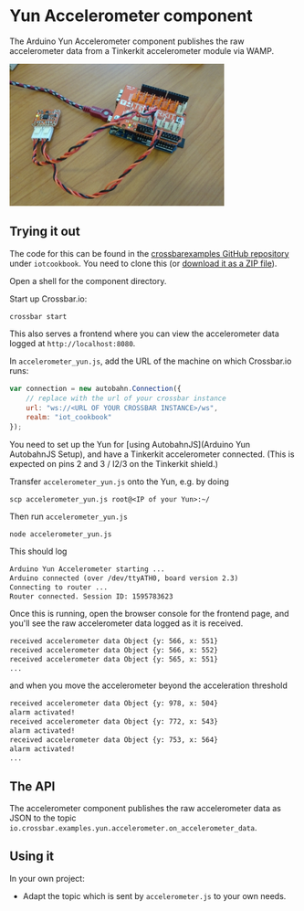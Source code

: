 # Yun Accelerometer component

The Arduino Yun Accelerometer component publishes the raw accelerometer data from a Tinkerkit accelerometer module via WAMP.

![Arduino Yun with accelerometer](/static/img/iotcookbook/accelerometer_arduino_yun.png)

## Trying it out

The code for this can be found in the [crossbarexamples GitHub repository](https://github.com/crossbario/crossbarexamples) under `iotcookbook`. You need to clone this (or [download it as a ZIP file](https://github.com/crossbario/crossbarexamples/archive/master.zip)).

Open a shell for the component directory.

Start up Crossbar.io:

    crossbar start

This also serves a frontend where you can view the accelerometer data logged at `http://localhost:8080`.

In `accelerometer_yun.js`, add the URL of the machine on which Crossbar.io runs:

```javascript
var connection = new autobahn.Connection({
    // replace with the url of your crossbar instance
    url: "ws://<URL OF YOUR CROSSBAR INSTANCE>/ws",
    realm: "iot_cookbook"
});
```
You need to set up the Yun for [using AutobahnJS](Arduino Yun AutobahnJS Setup), and have a Tinkerkit accelerometer connected. (This is expected on pins 2 and 3 / I2/3 on the Tinkerkit shield.)

Transfer `accelerometer_yun.js` onto the Yun, e.g. by doing

    scp accelerometer_yun.js root@<IP of your Yun>:~/

Then run `accelerometer_yun.js`

    node accelerometer_yun.js

This should log

```console
Arduino Yun Accelerometer starting ...
Arduino connected (over /dev/ttyATH0, board version 2.3)
Connecting to router ...
Router connected. Session ID: 1595783623
```

Once this is running, open the browser console for the frontend page, and you'll see the raw accelerometer data logged as it is received.

```console
received accelerometer data Object {y: 566, x: 551}
received accelerometer data Object {y: 566, x: 552}
received accelerometer data Object {y: 565, x: 551}
...
```

and when you move the accelerometer beyond the acceleration threshold

```console
received accelerometer data Object {y: 978, x: 504}
alarm activated!
received accelerometer data Object {y: 772, x: 543}
alarm activated!
received accelerometer data Object {y: 753, x: 564}
alarm activated!
...
```

## The API

The accelerometer component publishes the raw accelerometer data as JSON to the topic `io.crossbar.examples.yun.accelerometer.on_accelerometer_data`.

## Using it

In your own project:

* Adapt the topic which is sent by `accelerometer.js` to your own needs.
